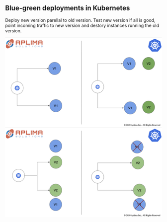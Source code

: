 ## Blue-green deployments in Kubernetes

Deploy new version parellal to old version. Test new version if all is good, point incoming traffic to new version and destory instances running the old version.

![Blue-green](../images/blue-green1.png)
![Blue-green](../images/blue-green2.png)

